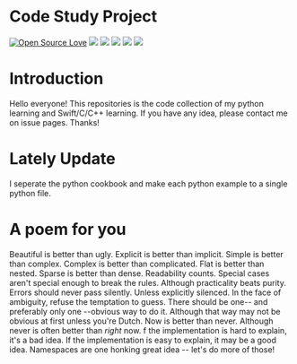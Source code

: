 # Code Study Project 
[![Open Source Love](https://badges.frapsoft.com/os/v1/open-source.svg?v=103)](https://github.com/ellerbrock/open-source-badges/)
<a href="https://996.icu"><img src="https://img.shields.io/badge/link-996.icu-red.svg"></a>
<a href="https://img.shields.io"><img src="https://img.shields.io/badge/contributions-welcome-brightgreen.svg"></a> 
<a href="https://img.shields.io"><img src="https://img.shields.io/badge/Python-Learing-red.svg"></a>
<a href="https://img.shields.io"><img src="https://img.shields.io/badge/Creative-Design%26Build-blue.svg"></a>
<a href="https://img.shields.io"><img src="https://img.shields.io/badge/LeeMorales-Computer%20Science-brightgreen.svg"></a>
# Introduction
Hello everyone! This repositories is the code collection of my python learning and Swift/C/C++ learning. If you have any idea, please contact me on issue pages. Thanks!

# Lately Update
I seperate the python cookbook and make each python example to a single python file.

# A poem for you
Beautiful is better than ugly.
Explicit is better than implicit.
Simple is better than complex.
Complex is better than complicated.
Flat is better than nested.
Sparse is better than dense.
Readability counts.
Special cases aren't special enough to break the rules.
Although practicality beats purity.
Errors should never pass silently.
Unless explicitly silenced.
In the face of ambiguity, refuse the temptation to guess.
There should be one-- and preferably only one --obvious way to do it.
Although that way may not be obvious at first unless you're Dutch.
Now is better than never.
Although never is often better than *right* now.
f the implementation is hard to explain, it's a bad idea.
If the implementation is easy to explain, it may be a good idea.
Namespaces are one honking great idea -- let's do more of those!
